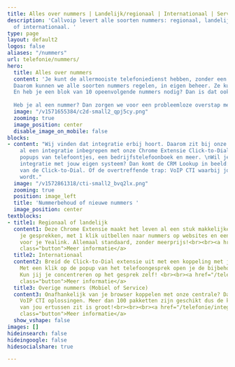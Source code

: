```yaml
---
title: Alles over nummers | Landelijk/regionaal | Internationaal | Servicenummers
description: 'Callvoip levert alle soorten nummers: regionaal, landelijk, service
  of internationaal. '
type: page
layout: default2
logos: false
aliases: "/nummers"
url: telefonie/nummers/
hero:
  title: Alles over nummers
  content: 'Je kunt de allermooiste telefoniedienst hebben, zonder een telefoonnummer zal er niks rinkelen. 
  Daarom kunnen we alle soorten nummers regelen, in eigen beheer. Ze kunnen met een druk op de knop actief zijn. 
  En heb je een blok van 10 opeenvolgende nummers nodig? Dan is dat ook zo geregeld!<br><br>  
  
  Heb je al een nummer? Dan zorgen we voor een probleemloze overstap met nummerbehoud, zodat je altijd bereikbaar blijft.'
  image: "/v1571655384/c2d-small2_qpj5cy.png"
  zooming: true
  image_position: center
  disable_image_on_mobile: false
blocks:
- content: "Wij vinden dat integratie erbij hoort. Daarom zit bij onze centrale standaard
    al een integratie inbegrepen met onze Chrome Extensie Click-to-Dial. Deze biedt
    popups van telefoontjes, een bedrijfstelefoonboek en meer. \nWil je meer, zoals
    integratie met jouw eigen systeem? Dan komt de CRM Lookup in beeld: de uitbreiding
    van de Click-to-Dial. Of de overtreffende trap: VoIP CTI waarbij jouw PC gekoppeld
    wordt."
  image: "/v1572861318/cti-small2_bvq2lx.png"
  zooming: true
  position: image_left
  title: 'Nummerbehoud of nieuwe nummers '
  image_position: center
textblocks:
- title1: Regionaal of landelijk
  content1: Deze Chrome Extensie maakt het leven al een stuk makkelijker. Popups van
    je gesprekken, met 1 klik uitbellen naar nummers op websites en een bedrijfstelefoonboek
    voor je Yealink. Allemaal standaard, zonder meerprijs!<br><br><a href="/telefonie/clicktodial/"
    class="button">Meer informatie</a>
  title2: Internationaal
  content2: Breid de Click-to-Dial extensie uit met een koppeling met jouw eigen CRM.
    Met een klik op de popup van het telefoongesprek open je de bijbehorende klantgegevens.
    Kun jij je concentreren op het gesprek zelf! <br><br><a href="/telefonie/functionaliteiten/crm-lookup/"
    class="button">Meer informatie</a>
  title3: Overige nummers (Mobiel of Service)
  content3: Onafhankelijk van je browser koppelen met onze centrale? Dat kan met onze
    VoIP CTI oplossingen. Meer dan 100 pakketten zijn geschikt dus de kans dat die
    van jou ertussen zit is groot!<br><br><br><a href="/telefonie/integratiemetcrm/"
    class="button">Meer informatie</a>
  show_vshape: false
images: []
hideinsearch: false
hideingoogle: false
hidesocialshare: true

---
```

